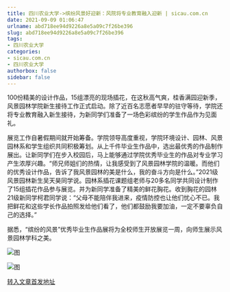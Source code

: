 ```yaml
---
title: 四川农业大学->缤纷风景好迎新：风院将专业教育融入迎新 | sicau.com.cn
date: 2021-09-09 01:06:47
urlname: abd718ee94d9226a8e5a09c7f26be396
slug: abd718ee94d9226a8e5a09c7f26be396
tags: 
- 四川农业大学
categories:
- sicau.com.cn
- 四川农业大学
authorbox: false
sidebar: false
---
```

100份精美的设计作品，15组漂亮的现场插花，在这秋高气爽，桂香满园迎新季，风景园林学院新生接待工作正式启动。除了近百名志愿者早早的驻守等待，学院还将专业教育融入新生接待，为新同学们准备了一场色彩缤纷的学生作品作为见面礼。

展览工作自暑假期间就开始筹备。学院领导高度重视，学院环境设计、园林、风景园林系和学生组织共同积极筹划。从上千件毕业生作品中，选出最优秀的作品制作展出。让新同学们在步入校园后，<!--more-->马上能够通过学院优秀毕业生的作品对专业学习产生浓厚兴趣。“师兄师姐们的热情，让我感受到了风景园林学院的温暖。而他们的优秀设计作品，告诉了我风景园林的美是什么，我的奋斗方向是什么。”2021级风景园林新生吴天昊同学说。园林系插花课题组老师与20多名同学共同设计制作了15组插花作品参与展览。并为新同学准备了精美的鲜花胸花。收到胸花的园林21级新同学柯君同学说：“父母不能陪伴我进来，疫情防控也让他们忧心不已。我把鲜花和这些学长作品拍照发给他们看了，他们都鼓励我要加油，一定不要辜负自己的选择。”

据悉，“缤纷的风景”优秀毕业生作品展将为全校师生开放展览一周，向师生展示风景园林学科之美。

![图](https://news.sicau.edu.cn/__local/7/AB/5D/C3FE4AA7D2DA1A8AF6CB880FB52_55E1145D_1D1AC.jpg)

![图](https://news.sicau.edu.cn/__local/7/DB/B4/AE6D157F81E78A6A149BFC952D4_18D1E14F_2D05D.jpg)

[转入文章首发地址](https://news.sicau.edu.cn/info/1078/64116.htm)